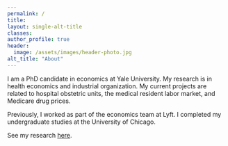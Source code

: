 ```yaml
---
permalink: /
title:
layout: single-alt-title
classes:
author_profile: true
header:
  image: /assets/images/header-photo.jpg
alt_title: "About"
---
```


I am a PhD candidate in economics at Yale University. My research is in health economics and industrial organization. My current projects are related to hospital obstetric units, the medical resident labor market, and Medicare drug prices.

Previously, I worked as part of the economics team at Lyft. I completed my undergraduate studies at the University of Chicago.

See my research [here](/research/).
